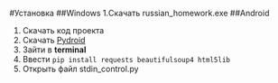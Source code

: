 #Установка
##Windows
1.Скачать russian_homework.exe
##Android
1. Скачать код проекта
2. Скачать [Pydroid](https://play.google.com/store/apps/details?id=ru.iiec.pydroid3&hl=ru&gl=US)
3. Зайти в __terminal__
4. Ввести `pip install requests beautifulsoup4 html5lib`
5. Открыть файл stdin_control.py